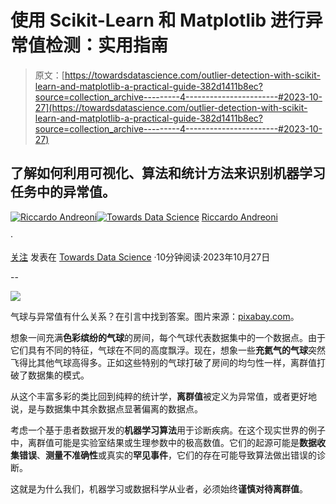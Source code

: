 # 使用 Scikit-Learn 和 Matplotlib 进行异常值检测：实用指南

> 原文：[https://towardsdatascience.com/outlier-detection-with-scikit-learn-and-matplotlib-a-practical-guide-382d1411b8ec?source=collection_archive---------4-----------------------#2023-10-27](https://towardsdatascience.com/outlier-detection-with-scikit-learn-and-matplotlib-a-practical-guide-382d1411b8ec?source=collection_archive---------4-----------------------#2023-10-27)

## 了解如何利用可视化、算法和统计方法来识别机器学习任务中的异常值。

[](https://medium.com/@riccardo.andreoni?source=post_page-----382d1411b8ec--------------------------------)[![Riccardo Andreoni](../Images/5e22581e419639b373019a809d6e65c1.png)](https://medium.com/@riccardo.andreoni?source=post_page-----382d1411b8ec--------------------------------)[](https://towardsdatascience.com/?source=post_page-----382d1411b8ec--------------------------------)[![Towards Data Science](../Images/a6ff2676ffcc0c7aad8aaf1d79379785.png)](https://towardsdatascience.com/?source=post_page-----382d1411b8ec--------------------------------) [Riccardo Andreoni](https://medium.com/@riccardo.andreoni?source=post_page-----382d1411b8ec--------------------------------)

·

[关注](https://medium.com/m/signin?actionUrl=https%3A%2F%2Fmedium.com%2F_%2Fsubscribe%2Fuser%2F76784541161c&operation=register&redirect=https%3A%2F%2Ftowardsdatascience.com%2Foutlier-detection-with-scikit-learn-and-matplotlib-a-practical-guide-382d1411b8ec&user=Riccardo+Andreoni&userId=76784541161c&source=post_page-76784541161c----382d1411b8ec---------------------post_header-----------) 发表在 [Towards Data Science](https://towardsdatascience.com/?source=post_page-----382d1411b8ec--------------------------------) ·10分钟阅读·2023年10月27日[](https://medium.com/m/signin?actionUrl=https%3A%2F%2Fmedium.com%2F_%2Fvote%2Ftowards-data-science%2F382d1411b8ec&operation=register&redirect=https%3A%2F%2Ftowardsdatascience.com%2Foutlier-detection-with-scikit-learn-and-matplotlib-a-practical-guide-382d1411b8ec&user=Riccardo+Andreoni&userId=76784541161c&source=-----382d1411b8ec---------------------clap_footer-----------)

--

[](https://medium.com/m/signin?actionUrl=https%3A%2F%2Fmedium.com%2F_%2Fbookmark%2Fp%2F382d1411b8ec&operation=register&redirect=https%3A%2F%2Ftowardsdatascience.com%2Foutlier-detection-with-scikit-learn-and-matplotlib-a-practical-guide-382d1411b8ec&source=-----382d1411b8ec---------------------bookmark_footer-----------)![](../Images/b52c5234e67397f7a6f6010da838a994.png)

气球与异常值有什么关系？在引言中找到答案。图片来源：[pixabay.com](https://pixabay.com/illustrations/balloons-spring-nature-watercolor-1615032/)。

想象一间充满**色彩缤纷的气球**的房间，每个气球代表数据集中的一个数据点。由于它们具有不同的特征，气球在不同的高度飘浮。现在，想象一些**充氦气的气球**突然飞得比其他气球高得多。正如这些特别的气球打破了房间的均匀性一样，离群值打破了数据集的模式。

从这个丰富多彩的类比回到纯粹的统计学，**离群值**被定义为异常值，或者更好地说，是与数据集中其余数据点显著偏离的数据点。

考虑一个基于患者数据开发的**机器学习算法**用于诊断疾病。在这个现实世界的例子中，离群值可能是实验室结果或生理参数中的极高数值。它们的起源可能是**数据收集错误**、**测量不准确性**或真实的**罕见事件**，它们的存在可能导致算法做出错误的诊断。

这就是为什么我们，机器学习或数据科学从业者，必须始终**谨慎对待离群值**。
